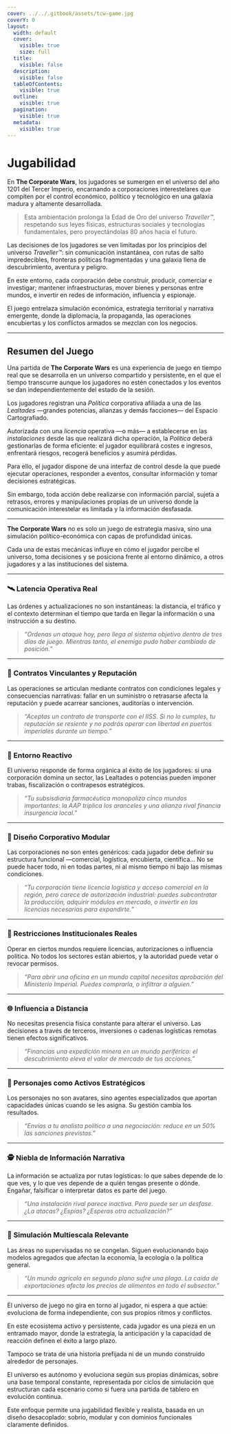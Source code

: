 ```yaml
---
cover: ../../.gitbook/assets/tcw-game.jpg
coverY: 0
layout:
  width: default
  cover:
    visible: true
    size: full
  title:
    visible: false
  description:
    visible: false
  tableOfContents:
    visible: true
  outline:
    visible: true
  pagination:
    visible: true
  metadata:
    visible: true
---
```


# Jugabilidad

En **The Corporate Wars**, los jugadores se sumergen en el universo del año 1201 del Tercer Imperio, encarnando a corporaciones interestelares que compiten por el control económico, político y tecnológico en una galaxia madura y altamente desarrollada.

> Esta ambientación prolonga la Edad de Oro del universo *Traveller™*, respetando sus leyes físicas, estructuras sociales y tecnologías fundamentales, pero proyectándolas 80 años hacia el futuro.

Las decisiones de los jugadores se ven limitadas por los principios del universo *Traveller™*: sin comunicación instantánea, con rutas de salto impredecibles, fronteras políticas fragmentadas y una galaxia llena de descubrimiento, aventura y peligro.

En este entorno, cada corporación debe construir, producir, comerciar e investigar; mantener infraestructuras, mover bienes y personas entre mundos, e invertir en redes de información, influencia y espionaje.

El juego entrelaza simulación económica, estrategia territorial y narrativa emergente, donde la diplomacia, la propaganda, las operaciones encubiertas y los conflictos armados se mezclan con los negocios.

***

## Resumen del Juego

Una partida de **The Corporate Wars** es una experiencia de juego en tiempo real que se desarrolla en un universo compartido y persistente, en el que el tiempo transcurre aunque los jugadores no estén conectados y los eventos se dan independientemente del estado de la sesión.

Los jugadores registran una _Política_ corporativa afiliada a una de las _Lealtades_ —grandes potencias, alianzas y demás facciones— del Espacio Cartografiado.

Autorizada con una _licencia_ operativa —o más— a establecerse en las _instalaciones_ desde las que realizará dicha operación, la _Política_ deberá gestionarlas de forma eficiente: el jugador equilibrará costes e ingresos, enfrentará riesgos, recogerá beneficios y asumirá pérdidas.

Para ello, el jugador dispone de una interfaz de control desde la que puede ejecutar operaciones, responder a eventos, consultar información y tomar decisiones estratégicas.

Sin embargo, toda acción debe realizarse con información parcial, sujeta a retrasos, errores y manipulaciones propias de un universo donde la comunicación interestelar es limitada y la información desfasada.

***

**The Corporate Wars** no es solo un juego de estrategia masiva, sino una simulación político-económica con capas de profundidad únicas.

Cada una de estas mecánicas influye en cómo el jugador percibe el universo, toma decisiones y se posiciona frente al entorno dinámico, a otros jugadores y a las instituciones del sistema.

***

### 🛰️ Latencia Operativa Real

Las órdenes y actualizaciones no son instantáneas: la distancia, el tráfico y el contexto determinan el tiempo que tarda en llegar la información o una instrucción a su destino.

> *“Ordenas un ataque hoy, pero llega al sistema objetivo dentro de tres días de juego. Mientras tanto, el enemigo pudo haber cambiado de posición.”*

***

### 🧾 Contratos Vinculantes y Reputación

Las operaciones se articulan mediante contratos con condiciones legales y consecuencias narrativas: fallar en un suministro o retrasarse afecta la reputación y puede acarrear sanciones, auditorías o intervención.

> *“Aceptas un contrato de transporte con el IISS. Si no lo cumples, tu reputación se resiente y no podrás operar con libertad en puertos imperiales durante un tiempo.”*

***

### 🧠 Entorno Reactivo

El universo responde de forma orgánica al éxito de los jugadores: si una corporación domina un sector, las Lealtades o potencias pueden imponer trabas, fiscalización o contrapesos estratégicos.

> *“Tu subsisdiaria farmacéutica monopoliza cinco mundos importantes: la AAP triplica los aranceles y una alianza rival financia insurgencia local.”*

***

### 🧩 Diseño Corporativo Modular

Las corporaciones no son entes genéricos: cada jugador debe definir su estructura funcional —comercial, logística, encubierta, científica... No se puede hacer todo, ni en todas partes, ni al mismo tiempo ni bajo las mismas condiciones.

> *“Tu corporación tiene licencia logística y acceso comercial en la región, pero carece de autorización industrial: puedes subcontratar la producción, adquirir módulos en mercado, o invertir en las licencias necesarias para expandirte.”*

***

### 🛂 Restricciones Institucionales Reales

Operar en ciertos mundos requiere licencias, autorizaciones o influencia política. No todos los sectores están abiertos, y la autoridad puede vetar o revocar permisos.

> *“Para abrir una oficina en un mundo capital necesitas aprobación del Ministerio Imperial. Puedes comprarla, o infiltrar a alguien.”*

***

### 🌐 Influencia a Distancia

No necesitas presencia física constante para alterar el universo. Las decisiones a través de terceros, inversiones o cadenas logísticas remotas tienen efectos significativos.

> *“Financias una expedición minera en un mundo periférico: el descubrimiento eleva el valor de mercado de tus acciones.”*

***

### 👤 Personajes como Activos Estratégicos

Los personajes no son avatares, sino agentes especializados que aportan capacidades únicas cuando se les asigna. Su gestión cambia los resultados.

> *“Envías a tu analista político a una negociación: reduce en un 50% las sanciones previstas.”*

***

### 🕵️ Niebla de Información Narrativa

La información se actualiza por rutas logísticas: lo que sabes depende de lo que ves, y lo que ves depende de a quién tengas presente o dónde. Engañar, falsificar o interpretar datos es parte del juego.

> *“Una instalación rival parece inactiva. Pero puede ser un desfase. ¿La atacas? ¿Espías? ¿Esperas otra actualización?”*

***

### 🧬 Simulación Multiescala Relevante

Las áreas no supervisadas no se congelan. Siguen evolucionando bajo modelos agregados que afectan la economía, la ecología o la política general.

> *“Un mundo agrícola en segundo plano sufre una plaga. La caída de exportaciones afecta los precios de alimentos en todo el subsector.”*

***

El universo de juego no gira en torno al jugador, ni espera a que actúe: evoluciona de forma independiente, con sus propios ritmos y conflictos.

En este ecosistema activo y persistente, cada jugador es una pieza en un entramado mayor, donde la estrategia, la anticipación y la capacidad de reacción definen el éxito a largo plazo.

Tampoco se trata de una historia prefijada ni de un mundo construido alrededor de personajes.

El universo es autónomo y evoluciona según sus propias dinámicas, sobre una base temporal constante, representada por ciclos de simulación que estructuran cada escenario como si fuera una partida de tablero en evolución continua.

Este enfoque permite una jugabilidad flexible y realista, basada en un diseño desacoplado: sobrio, modular y con dominios funcionales claramente definidos.
